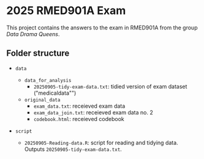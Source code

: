 # 2025 RMED901A Exam
This project contains the answers to the exam in RMED901A from the group _Data Drama Queens_.


## Folder structure
* `data`
    + `data_for_analysis`
      + `20250905-tidy-exam-data.txt`: tidied version of exam dataset ("medicaldata"")
    + `original_data`   
      + `exam_data.txt`: receieved exam data
      + `exam_data_join.txt`: receieved exam data no. 2
      + `codebook.html`: receieved codebook
      
* `script`
    + `20250905-Reading-data.R`: script for reading and tidying data. Outputs `20250905-tidy-exam-data.txt`.
